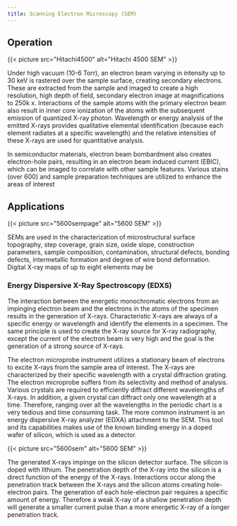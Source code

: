 ```yaml
---
title: Scanning Electron Microscopy (SEM)
---
```


## Operation

{{< picture src="Hitachi4500" alt="Hitachi 4500 SEM" >}}

Under high vacuum (10-6 Torr), an electron beam varying in intensity up to 30 keV is rastered over the sample surface, creating secondary electrons. These are extracted from the sample and imaged to create a high resolution, high depth of field, secondary electron image at magnifications to 250k x. Interactions of the sample atoms with the primary electron beam also result in inner core ionization of the atoms with the subsequent emission of quantized X-ray photon. Wavelength or energy analysis of the emitted X-rays provides qualitative elemental identification (because each element radiates at a specific wavelength) and the relative intensities of these X-rays are used for quantitative analysis.

In semiconductor materials, electron beam bombardment also creates electron-hole pairs, resulting in an electron beam induced current (EBIC), which can be imaged to correlate with other sample features. Various stains (over 600) and sample preparation techniques are utilized to enhance the areas of interest

## Applications

{{< picture src="5600sempage" alt="5600 SEM" >}}

SEMs are used in the characterization of microstructural surface topography, step coverage, grain size, oxide slope, construction parameters, sample composition, contamination, structural defects, bonding defects, intermetallic formation and degree of wire bond deformation. Digital X-ray maps of up to eight elements may be

### Energy Dispersive X-Ray Spectroscopy (EDXS)

The interaction between the energetic monochromatic electrons from an impinging electron beam and the electrons in the atoms of the specimen results in the generation of X-rays. Characteristic X-rays are always of a specific energy or wavelength and identify the elements in a specimen. The same principle is used to create the X-ray source for X-ray radiography, except the current of the electron beam is very high and the goal is the generation of a strong source of X-rays.

The electron microprobe instrument utilizes a stationary beam of electrons to excite X-rays from the sample area of interest. The X-rays are characterized by their specific wavelength with a crystal diffraction grating. The electron microprobe suffers from its selectivity and method of analysis. Various crystals are required to efficiently diffract different wavelengths of X-rays. In addition, a given crystal can diffract only one wavelength at a time. Therefore, ranging over all the wavelengths in the periodic chart is a very tedious and time consuming task. The more common instrument is an energy dispersive X-ray analyzer (EDXA) attachment to the SEM. This tool and its capabilities makes use of the known binding energy in a doped wafer of silicon, which is used as a detector.

{{< picture src="5600sem" alt="5600 SEM" >}}

The generated X-rays impinge on the silicon detector surface. The silicon is doped with lithium. The penetration depth of the X-ray into the silicon is a direct function of the energy of the X-rays. Interactions occur along the penetration track between the X-rays and the silicon atoms creating hole-electron pairs. The generation of each hole-electron pair requires a specific amount of energy. Therefore a weak X-ray of a shallow penetration depth will generate a smaller current pulse than a more energetic X-ray of a longer penetration track.
